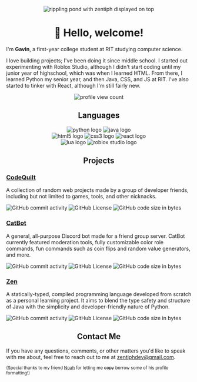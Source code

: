 <p align="center">
  <img src="https://github.com/user-attachments/assets/3391eeeb-861e-468e-8a02-797d03a8d485" alt="rippling pond with zentiph displayed on top">
</p>


<h1 align="center">👋 Hello, welcome!</h1>

I'm **Gavin**, a first-year college student at RIT studying computer science.

I love building projects; I've been doing it since middle school. I started out experimenting with Roblox Studio, although I didn't start coding until my junior year of highschool, which was when I learned HTML. From there, I learned Python my senior year, and then Java, CSS, and JS at RIT. I've also started to tinker with React, although I'm still fairly new.

<p align="center">
  <img src="https://komarev.com/ghpvc/?username=zentiph&style=flat-square&color=6c0ffe" alt="profile view count">
</p>


<h2 align="center">Languages</h2>

<p align="center">
  <img src="https://img.shields.io/badge/python-0f0f0f?style=for-the-badge&logo=python&logoColor=3776AB" alt="python logo"/>
  <img src="https://img.shields.io/badge/java-0f0f0f?style=for-the-badge&logo=openjdk&logoColor=ffffff" alt="java logo"/>
  <br/>
  <img src="https://img.shields.io/badge/html5-0f0f0f?style=for-the-badge&logo=html5&logoColor=E34F26" alt="html5 logo"/>
  <img src="https://img.shields.io/badge/css3-0f0f0f?style=for-the-badge&logo=css&logoColor=663399" alt="css3 logo"/>
  <img src="https://img.shields.io/badge/react-0f0f0f?style=for-the-badge&logo=react&logoColor=61DAFB" alt="react logo"/>
  <br/>
  <img src="https://img.shields.io/badge/lua-0f0f0f?style=for-the-badge&logo=lua&logoColor=2C2D72" alt="lua logo"/>
  <img src="https://img.shields.io/badge/roblox_studio-0f0f0f?style=for-the-badge&logo=robloxstudio&logoColor=00A2FF" alt="roblox studio logo"/>
</p>


<h2 align="center">Projects</h2>

### [CodeQuilt](https://github.com/justianisdev/CodeQuilt)
A collection of random web projects made by a group of developer friends, including but not limited to games, tools, and other nicknacks.

![GitHub commit activity](https://img.shields.io/github/commit-activity/m/justianisdev/CodeQuilt?authorFilter=zentiph)
![GitHub License](https://img.shields.io/github/license/justianisdev/codequilt)
![GitHub code size in bytes](https://img.shields.io/github/languages/code-size/justianisdev/codequilt)


### [CatBot](https://github.com/zentiph/CatBot)
A general, all-purpose Discord bot made for a friend group server. CatBot currently featured moderation tools, fully customizable color role commands, fun commands such as coin flips and random value generators, and more.

![GitHub commit activity](https://img.shields.io/github/commit-activity/m/zentiph/catbot?authorFilter=zentiph)
![GitHub License](https://img.shields.io/github/license/zentiph/catbot)
![GitHub code size in bytes](https://img.shields.io/github/languages/code-size/zentiph/catbot)


### [Zen](https://github.com/Zentiph/Zen)
A statically-typed, compiled programming language developed from scratch as a personal learning project. It aims to blend the type safety and structure of Java with the simplicity and developer-friendly nature of Python.

![GitHub commit activity](https://img.shields.io/github/commit-activity/m/zentiph/zen?authorFilter=zentiph)
![GitHub License](https://img.shields.io/github/license/zentiph/zen)
![GitHub code size in bytes](https://img.shields.io/github/languages/code-size/zentiph/zen)


<h2 align="center">Contact Me</h2>

If you have any questions, comments, or other matters you'd like to speak with me about, feel free to reach out to me at [zentiphdev@gmail.com](mailto:zentiphdev@gmail.com).


<sub>(Special thanks to my friend [Noah](https://github.com/gamerjamer43) for letting me ~~copy~~ borrow some of his profile formatting!)</sub>

